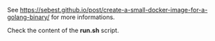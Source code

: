 See https://sebest.github.io/post/create-a-small-docker-image-for-a-golang-binary/ for more informations.

Check the content of the **run.sh** script.
